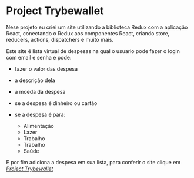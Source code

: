 # Project Trybewallet

Nese projeto eu criei um site utilizando a biblioteca Redux com a aplicação React, conectando o Redux aos componentes React, criando store, reducers, actions, dispatchers e muito mais. 


Este site é lista virtual de despesas na qual o usuario pode fazer o login com email e senha e pode: 

- fazer o valor das despesa

- a descrição dela

- a moeda da despesa 

- se a despesa é dinheiro ou cartão 


- se a despesa é para:

  - Alimentação
  - Lazer
  - Trabalho
  - Trabalho
  - Saúde
  
E por fim adiciona a despesa em sua lista, para conferir o site clique em _[Project Trybewallet](https://project-trybewallet.pages.dev/)_

